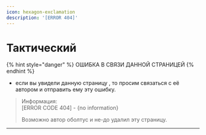 ```yaml
---
icon: hexagon-exclamation
description: '[ERROR 404]'
---
```


# Тактический



{% hint style="danger" %}
ОШИБКА В СВЯЗИ ДАННОЙ СТРАНИЦЕЙ
{% endhint %}

* если вы увидели данную страницу , то просим связаться с её автором и отправить ему эту ошибку.

> Информация:\
> \[ERROR CODE 404] - {no information}
>
> Возможно автор оболтус и не-до удалил эту страницу.

***

